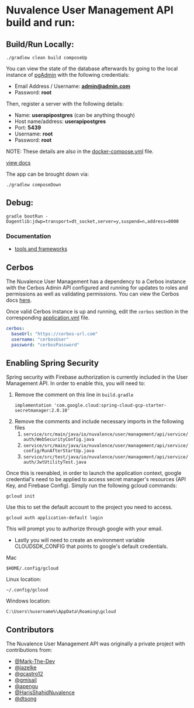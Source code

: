 # Nuvalence User Management API build and run:

## Build/Run Locally:
```./gradlew clean build composeUp```

You can view the state of the database afterwards by going to the local instance of [pgAdmin](http://localhost:5050) with the following credentials:

- Email Address / Username: **admin@admin.com**
- Password: **root**

Then, register a server with the following details:

- Name: **userapipostgres** (can be anything though)
- Host name/address: **userapipostgres**
- Port: **5439**
- Username: **root**
- Password: **root**

NOTE: These details are also in the [docker-compose.yml](./docker-compose.yml) file.

[view docs](http://localhost:8080/swagger-ui.html)

The app can be brought down via:

```./gradlew composeDown```

## Debug:
```gradle bootRun -Dagentlib:jdwp=transport=dt_socket,server=y,suspend=n,address=8000```

### Documentation
 - [tools and frameworks](./docs/tools.md)

## Cerbos
The Nuvalence User Management has a dependency to a Cerbos instance with the Cerbos Admin API configured and running for updates to roles and permissions as well as validating permissions. You can view the Cerbos docs [here](https://docs.cerbos.dev/cerbos/latest/index.html).

Once valid Cerbos instance is up and running, edit the `cerbos` section in the corresponding [application.yml](service/src/main/resources/application.yml) file.
```yaml
cerbos:
  baseUrl: "https://cerbos-url.com"
  username: "cerbosUser"
  password: "cerbosPassword"
```

## Enabling Spring Security
Spring security with Firebase authorization is currently included in the User Management API. In order to enable 
this, you will need to:
1. Remove the comment on this line in `build.gradle`
    ```
    implementation 'com.google.cloud:spring-cloud-gcp-starter-secretmanager:2.0.10'
    ```
2. Remove the comments and include necessary imports in the following files
   1. `service/src/main/java/io/nuvalence/user/management/api/service/auth/WebSecurityConfig.java`
   2. `service/src/main/java/io/nuvalence/user/management/api/service/config/RunAfterStartUp.java`
   3. `service/src/test/java/io/nuvalence/user/management/api/service/auth/JwtUtilityTest.java`

Once this is reenabled, in order to launch the application context, google credential's need to be applied to access
secret manager's resources (API Key, and Firebase Config). Simply run the following gcloud commands:
```shell
gcloud init
```
Use this to set the default account to the project you need to access.

```shell
gcloud auth application-default login
```
This will prompt you to authorize through google with your email.

* Lastly you will need to create an environment variable CLOUDSDK_CONFIG that points to google's default credentials.
  <br>

Mac
```shell
$HOME/.config/gcloud
```

Linux location:
```shell
~/.config/gcloud
```
Windows location:
```shell 
C:\Users\%username%\AppData\Roaming\gcloud
```

## Contributors
The Nuvalence User Management API was originally a private project with contributions from:
- [@Mark-The-Dev](https://github.com/Mark-The-Dev)
- [@jazelke](https://github.com/jazelke)
- [@gcastro12](https://github.com/gcastro12)
- [@gmisail](https://github.com/gmisail)
- [@apengu](https://github.com/apengu)
- [@HarisShahidNuvalence](https://github.com/HarisShahidNuvalence)
- [@dtsong](https://github.com/dtsong)